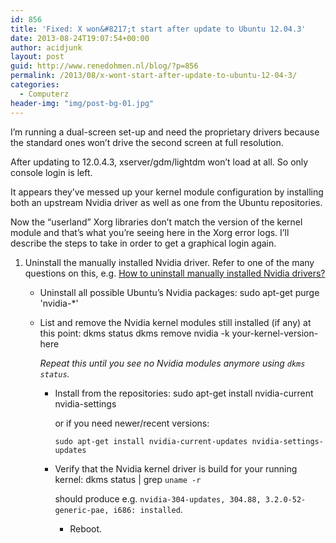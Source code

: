 ```yaml
---
id: 856
title: 'Fixed: X won&#8217;t start after update to Ubuntu 12.04.3'
date: 2013-08-24T19:07:54+00:00
author: acidjunk
layout: post
guid: http://www.renedohmen.nl/blog/?p=856
permalink: /2013/08/x-wont-start-after-update-to-ubuntu-12-04-3/
categories:
  - Computerz
header-img: "img/post-bg-01.jpg"
---
```

I&#8217;m running a dual-screen set-up and need the proprietary drivers because the standard ones won&#8217;t drive the second screen at full resolution.

After updating to 12.0.4.3, xserver/gdm/lightdm won&#8217;t load at all. So only console login is left.

It appears they&#8217;ve messed up your kernel module configuration by installing both an upstream Nvidia driver as well as one from the Ubuntu repositories.

Now the &#8220;userland&#8221; Xorg libraries don&#8217;t match the version of the kernel module and that&#8217;s what you&#8217;re seeing here in the Xorg error logs. I&#8217;ll describe the steps to take in order to get a graphical login again.

  1. Uninstall the manually installed Nvidia driver. Refer to one of the many questions on this, e.g. 
    [How to uninstall manually installed Nvidia drivers?](http://askubuntu.com/q/219942/88802)</li> 
    
      * Uninstall all possible Ubuntu&#8217;s Nvidia packages: 
            sudo apt-get purge 'nvidia-*'
            
    
      * List and remove the Nvidia kernel modules still installed (if any) at this point: 
            dkms status
            dkms remove nvidia -k your-kernel-version-here
            
        
        _Repeat this until you see no Nvidia modules anymore using `dkms status`._</li> 
        
          * Install from the repositories: 
                sudo apt-get install nvidia-current nvidia-settings
                
            
            or if you need newer/recent versions:
            
                sudo apt-get install nvidia-current-updates nvidia-settings-updates
                
        
          * Verify that the Nvidia kernel driver is build for your running kernel: 
                dkms status | grep `uname -r`
                
            
            should produce e.g. `nvidia-304-updates, 304.88, 3.2.0-52-generic-pae, i686: installed`.</li> 
            
              * Reboot.</ol>